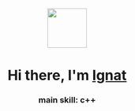 <h1 align="center">
<img src="https://media.tenor.com/cF2sVHn47IEAAAAi/lava-abstract-art.gif" width = "80" height = "80"/></h1>
<h1 align="center">Hi there, I'm <a href="https://github.com/ignatkuzyakov" target="_blank">Ignat</a> 

<h3 align="center">main skill: c++</h3>

